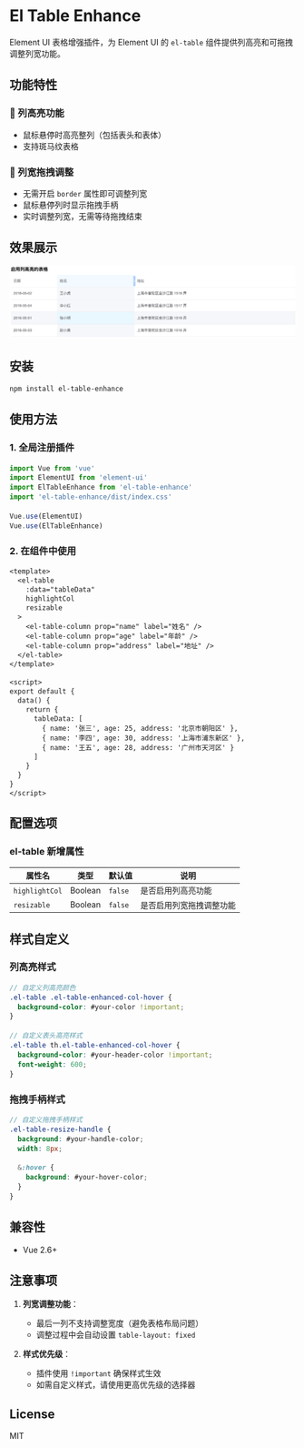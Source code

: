# El Table Enhance

Element UI 表格增强插件，为 Element UI 的 `el-table` 组件提供列高亮和可拖拽调整列宽功能。

## 功能特性

### 🎯 列高亮功能
- 鼠标悬停时高亮整列（包括表头和表体）
- 支持斑马纹表格 

### 📏 列宽拖拽调整
- 无需开启 `border` 属性即可调整列宽
- 鼠标悬停列时显示拖拽手柄  
- 实时调整列宽，无需等待拖拽结束

## 效果展示

![功能演示](./screens/1.png)

## 安装

```bash
npm install el-table-enhance
```

## 使用方法

### 1. 全局注册插件

```javascript
import Vue from 'vue'
import ElementUI from 'element-ui'
import ElTableEnhance from 'el-table-enhance'
import 'el-table-enhance/dist/index.css'

Vue.use(ElementUI)
Vue.use(ElTableEnhance)
```

### 2. 在组件中使用

```vue
<template>
  <el-table 
    :data="tableData" 
    highlightCol
    resizable
  >
    <el-table-column prop="name" label="姓名" />
    <el-table-column prop="age" label="年龄" />
    <el-table-column prop="address" label="地址" />
  </el-table>
</template>

<script>
export default {
  data() {
    return {
      tableData: [
        { name: '张三', age: 25, address: '北京市朝阳区' },
        { name: '李四', age: 30, address: '上海市浦东新区' },
        { name: '王五', age: 28, address: '广州市天河区' }
      ]
    }
  }
}
</script>
```

## 配置选项

### el-table 新增属性

| 属性名 | 类型 | 默认值 | 说明 |
|--------|------|--------|------|
| `highlightCol` | Boolean | `false` | 是否启用列高亮功能 |
| `resizable` | Boolean | `false` | 是否启用列宽拖拽调整功能 |

## 样式自定义

### 列高亮样式

```scss
// 自定义列高亮颜色
.el-table .el-table-enhanced-col-hover {
  background-color: #your-color !important;
}

// 自定义表头高亮样式
.el-table th.el-table-enhanced-col-hover {
  background-color: #your-header-color !important;
  font-weight: 600;
}
```

### 拖拽手柄样式

```scss
// 自定义拖拽手柄样式
.el-table-resize-handle {
  background: #your-handle-color;
  width: 8px;
  
  &:hover {
    background: #your-hover-color;
  }
}
```

## 兼容性

- Vue 2.6+ 

## 注意事项

1. **列宽调整功能**：
   - 最后一列不支持调整宽度（避免表格布局问题）
   - 调整过程中会自动设置 `table-layout: fixed` 

2. **样式优先级**：
   - 插件使用 `!important` 确保样式生效
   - 如需自定义样式，请使用更高优先级的选择器


## License

MIT